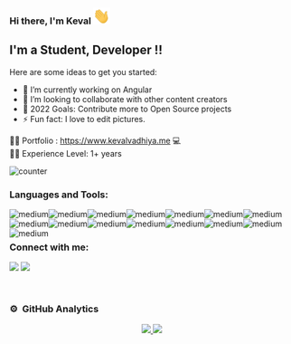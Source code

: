 ### Hi there, I'm Keval  <img src="https://raw.githubusercontent.com/ptprashanttripathi/ptprashanttripathi/master/hi.gif" width="30px">


## I'm a Student, Developer !!


Here are some ideas to get you started:

- 🔭 I’m currently working on Angular 
- 👯 I’m looking to collaborate with other content creators
- 🥅 2022 Goals: Contribute more to Open Source projects
- ⚡ Fun fact: I love to edit pictures.

👨‍💻 Portfolio : https://www.kevalvadhiya.me 💻<br>
👨‍🎓 Experience Level: 1+ years

![counter](https://komarev.com/ghpvc/?username=keval101&style=flat-square)


### Languages and Tools:

<img align="left" alt="medium" src="https://img.shields.io/badge/Angular-DD0031?style=for-the-badge&logo=angular&logoColor=white"/>
<img align="left" alt="medium" src="https://img.shields.io/badge/Material%20UI-007FFF?style=for-the-badge&logo=mui&logoColor=white"/>
<img align="left" alt="medium" src="https://img.shields.io/badge/material%20design-757575?style=for-the-badge&logo=material%20design&logoColor=white"/>
<img align="left" alt="medium" src="https://img.shields.io/badge/Sass-CC6699?style=for-the-badge&logo=sass&logoColor=white"/>
<img align="left" alt="medium" src="https://img.shields.io/badge/Tailwind_CSS-38B2AC?style=for-the-badge&logo=tailwind-css&logoColor=white"/>
<img align="left" alt="medium" src="https://img.shields.io/badge/Visual_Studio_Code-0078D4?style=for-the-badge&logo=visual%20studio%20code&logoColor=white"/>
<img align="left" alt="medium" src="https://img.shields.io/badge/CSS3-1572B6?style=for-the-badge&logo=css3&logoColor=white"/>
<img align="left" alt="medium" src="https://img.shields.io/badge/HTML5-E34F26?style=for-the-badge&logo=html5&logoColor=white"/>
<img align="left" alt="medium" src="https://img.shields.io/badge/JavaScript-323330?style=for-the-badge&logo=javascript&logoColor=F7DF1E"/>
<img align="left" alt="medium" src="https://img.shields.io/badge/TypeScript-007ACC?style=for-the-badge&logo=typescript&logoColor=white"/>
<img align="left" alt="medium" src="https://img.shields.io/badge/Windows-0078D6?style=for-the-badge&logo=windows&logoColor=white"/>
<img align="left" alt="medium" src="https://img.shields.io/badge/GIT-E44C30?style=for-the-badge&logo=git&logoColor=white"/>
<img align="left" alt="medium" src="https://img.shields.io/badge/Jira-0052CC?style=for-the-badge&logo=Jira&logoColor=white"/>
<img align="left" alt="medium" src="https://img.shields.io/badge/Adobe%20XD-470137?style=for-the-badge&logo=Adobe%20XD&logoColor=#FF61F6"/>
<img align="left" alt="medium" src="https://img.shields.io/badge/Adobe%20Photoshop-31A8FF?style=for-the-badge&logo=Adobe%20Photoshop&logoColor=black"/>

<br />
<br />

### Connect with me:


[<img src="https://img.shields.io/badge/linkedin-%230077B5.svg?&style=for-the-badge&logo=linkedin&logoColor=white" />][linkedin]
[<img src = "https://img.shields.io/badge/instagram-%23E4405F.svg?&style=for-the-badge&logo=instagram&logoColor=white">][instagram]

<br />

### ⚙️  &nbsp;GitHub Analytics

<p align="center">
<a href="https://github.com/keval101">
  <img height="180em" src="https://github-readme-stats-eight-theta.vercel.app/api?username=keval101&show_icons=true&theme=codeSTACKr&include_all_commits=true&count_private=true" />
  <img height="180em" src="https://github-readme-stats-eight-theta.vercel.app/api/top-langs/?username=keval101&layout=compact&exclude_lang=java+r&theme=codeSTACKr" />
</p>

[instagram]: https://www.instagram.com/keval_vadhiya101/
[linkedin]: https://www.linkedin.com/in/keval-vadhiya-914064199/
